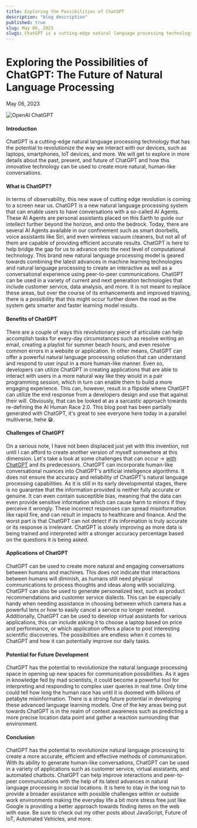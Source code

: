 ```yaml
---
title: Exploring the Possibilities of ChatGPT
description: "blog description"
published: true
slug: May 06, 2023
slugs: ChatGPT is a cutting-edge natural language processing technology that has the potential to revolutionize the way we interact with every day devices.
---
```


# Exploring the Possibilities of ChatGPT: The Future of Natural Language Processing

May 06, 2023

<img src="https://firebasestorage.googleapis.com/v0/b/techblog-e0db2.appspot.com/o/OpenAI_Logo.svg_x8f11i.png?alt=media&token=8c501c01-6f2e-4abc-8188-0bc831356ace" alt="OpenAI ChatGPT" />
<br />

#### Introduction

ChatGPT is a cutting-edge natural language processing technology that has the potential to revolutionize the way we interact with our devices, such as laptops, smartphones, IoT devices, and more. We will get to explore in more details about the past, present, and future of ChatGPT and how this innovative technology can be used to create more natural, human-like conversations.

#### What is ChatGPT?

In terms of observability, this new wave of cutting edge revolution is coming to a screen near us. ChatGPT is a new natural language processing system that can enable users to have conversations with a so-called AI Agents. These AI Agents are personal assistants placed on this Earth to guide our intellect further beyond the horizon, and onto the bedrock. Today, there are several AI Agents available in our confinement such as smart doorbells, voice assistants like Siri, and even wireless vacuum cleaners, but not all of them are capable of providing efficient accurate results. ChatGPT is here to help bridge the gap for us to advance onto the next level of computational technology. This brand new natural language processing model is geared towards combining the latest advances in machine learning technologies and natural language processing to create an interactive as well as a conversational experience using peer-to-peer communications. ChatGPT can be used in a variety of current and next generation technologies that include customer service, data analysis, and more. It is not meant to replace these areas, but over the course of its enhancements and improved training, there is a possibility that this might occur further down the road as the system gets smarter and faster learning model results.

#### Benefits of ChatGPT

There are a couple of ways this revolutionary piece of articulate can help accomplish tasks for every-day circumstances such as resolve writing an email, creating a playlist for summer beach hours, and even resolve common errors in a website or application. In other means, ChatGPT can offer a powerful natural language processing solution that can understand and respond to user input in a more human-like manner. Even so, developers can utilize ChatGPT in creating applications that are able to interact with users in a more natural way like they would in a pair programming session, which in turn can enable them to build a more engaging experience. This can, however, result in a flipside where ChatGPT can utilize the end response from a developers design and use that against their will. Obviously, that can be looked at as a sarcastic approach towards re-defining the AI Human Race 2.0. This blog post has been partially generated with ChatGPT, it's great to see everyone here today in a parallel multiverse, hehe 😁.

#### Challenges of ChatGPT

On a serious note, I have not been displaced just yet with this invention, not until I can afford to create another version of myself somewhere at this dimension. Let's take a look at some challenges that can occur -> <a href="https://tinyurl.com/ytkjrxuc" target="_blank" rel="noopener noreferrer"> with ChatGPT</a> and its predecessors. ChatGPT can incorporate human-like conversational nuances into ChatGPT's artificial intelligence algorithms. It does not ensure the accuracy and reliability of ChatGPT's natural language processing capabilities. As it is still in its early developmental stages, there is no guarantee that the information provided is neither fully accurate or genuine. It can even contain susceptible bias, meaning that the data can even provide sensitive information which can cause harm to minors if they perceive it wrongly. These incorrect responses can spread misinformation like rapid fire, and can result in impacts to healthcare and finance. And the worst part is that ChatGPT can not detect if its information is truly accurate or its response is irrelevant. ChatGPT is slowly improving as more data is being trained and interpreted with a stronger accuracy percentage based on the questions it is being asked.

#### Applications of ChatGPT

ChatGPT can be used to create more natural and engaging conversations between humans and machines. This does not indicate that interactions between humans will diminish, as humans still need physical communications to process thoughts and ideas along with socializing. ChatGPT can also be used to generate personalized text, such as product recommendations and customer service dialects. This can be especially handy when needing assistance in choosing between which camera has a powerful lens or how to easily cancel a service no longer needed. Additionally, ChatGPT can be used to develop virtual assistants for various applications, this can include asking it to choose a laptop based on price and performance, or which application offers a place to post interesting scientific discoveries. The possibilities are endless when it comes to ChatGPT and how it can potentially improve our daily tasks.

#### Potential for Future Development

ChatGPT has the potential to revolutionize the natural language processing space in opening up new spaces for communication possibilities. As it ages in knowledge fed by mad scientists, it could become a powerful tool for interpreting and responding to complex user queries in real time. Only time could tell how long the human race has until it is doomed with billions of petabyte misinformation. There is a strong future potential in developing these advanced language learning models. One of the key areas being put towards ChatGPT is in the realm of context awareness such as predicting a more precise location data point and gather a reaction surrounding that environment.

#### Conclusion

ChatGPT has the potential to revolutionize natural language processing to create a more accurate, efficient and effective methods of communication. With its ability to generate human-like conversations, ChatGPT can be used in a variety of applications such as customer service, virtual assistants, and automated chatbots. ChatGPT can help improve interactions and peer-to-peer communications with the help of its latest advances in natural language processing in social locations. It is here to stay in the long run to provide a broader assistance with possible challenges within or outside work environments making the everyday life a bit more stress free just like Google is providing a better approach towards finding items on the web with ease. Be sure to check out my other posts about JavaScript, Future of IoT, Automated Vehicles, and more.
